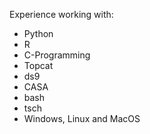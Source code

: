 Experience working with: 
- Python
- R
- C-Programming
- Topcat
- ds9
- CASA
- bash 
- tsch
- Windows, Linux and MacOS
